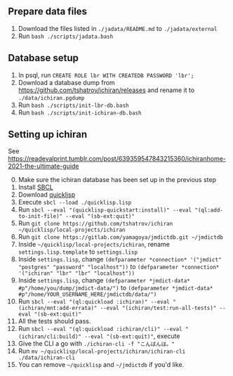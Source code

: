 ## Prepare data files
1. Download the files listed in `./jadata/README.md` to `./jadata/external`
2. Run `bash ./scripts/jadata.bash`

## Database setup
1. In psql, run `CREATE ROLE lbr WITH CREATEDB PASSWORD 'lbr';`
2. Download a database dump from https://github.com/tshatrov/ichiran/releases and rename it to `./data/ichiran.pgdump`
2. Run `bash ./scripts/init-lbr-db.bash`
2. Run `bash ./scripts/init-ichiran-db.bash`


## Setting up ichiran
See https://readevalprint.tumblr.com/post/639359547843215360/ichiranhome-2021-the-ultimate-guide

0. Make sure the ichiran database has been set up in the previous step
1. Install [SBCL](http://sbcl.org/)
2. Download [quicklisp](https://www.quicklisp.org/beta/)
3. Execute `sbcl --load ./quicklisp.lisp`
4. Run `sbcl --eval "(quicklisp-quickstart:install)" --eval "(ql:add-to-init-file)" --eval "(sb-ext:quit)"`
5. Run `git clone https://github.com/tshatrov/ichiran ~/quicklisp/local-projects/ichiran`
6. Run `git clone https://gitlab.com/yamagoya/jmdictdb.git ~/jmdictdb`
7. Inside `~/quicklisp/local-projects/ichiran`, rename `settings.lisp.template` to `settings.lisp`
8. Inside `settings.lisp`, change `(defparameter *connection* '("jmdict" "postgres" "password" "localhost"))` to `(defparameter *connection* '("ichiran" "lbr" "lbr" "localhost"))`
9. Inside `settings.lisp`, change `(defparameter *jmdict-data* #p"/home/you/dump/jmdict-data/")` to `(defparameter *jmdict-data* #p"/home/YOUR_USERNAME_HERE/jmdictdb/data/")`
10. Run `sbcl --eval "(ql:quickload :ichiran)" --eval "(ichiran/mnt:add-errata)" --eval "(ichiran/test:run-all-tests)" --eval "(sb-ext:quit)"`
11. All the tests should pass.
12. Run `sbcl --eval "(ql:quickload :ichiran/cli)" --eval "(ichiran/cli:build)" --eval "(sb-ext:quit)"`, execute
13. Give the CLI a go with `./ichiran-cli -f "こんばんは。"`
14. Run `mv ~/quicklisp/local-projects/ichiran/ichiran-cli ./data/ichiran-cli`
15. You can remove `~/quicklisp` and `~/jmdictdb` if you'd like.